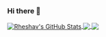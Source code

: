 ### Hi there 👋

<!-- Testing features -->
<a href="https://github.com/rheshav/rheshav">
  <img align="center" src="https://github-readme-stats.vercel.app/api?username=rheshav&show_icons=true&theme=github_dark&count_private=true" alt="Rheshav's GitHub Stats" />
</a>
<a href="https://github.com/rheshav/rheshav">
  <img align="center" src="https://github-readme-stats.vercel.app/api/top-langs/?username=rheshav&title_color=58a6ff&text_color=c9cacc&icon_color=2bbc8a&bg_color=0d1117&show_icons=true" />
</a>

<a href="https://github.com/rheshav/rheshav">
<img align="center" src="https://github-readme-stats.vercel.app/api/top-langs/?username=rheshav&layout=compact"/>
</a>

<!-- End of testing features -->

<!--
**rheshav/rheshav** is a ✨ _special_ ✨ repository because its `README.md` (this file) appears on your GitHub profile.

Here are some ideas to get you started:

- 🔭 I’m currently working on ...
- 🌱 I’m currently learning ...
- 👯 I’m looking to collaborate on ...
- 🤔 I’m looking for help with ...
- 💬 Ask me about ...
- 📫 How to reach me: ...
- 😄 Pronouns: ...
- ⚡ Fun fact: ...
-->
